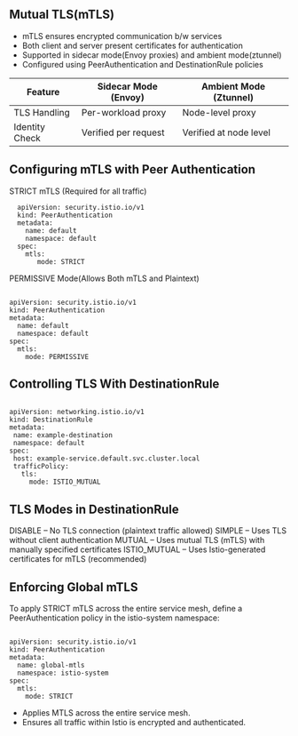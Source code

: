 
## Mutual TLS(mTLS)

- mTLS ensures encrypted communication b/w services
- Both client and server present certificates for authentication
- Supported in sidecar mode(Envoy proxies) and ambient mode(ztunnel)
- Configured using PeerAuthentication and DestinationRule policies


 | Feature         | Sidecar Mode (Envoy)    | Ambient Mode (Ztunnel)     |
|----------------|--------------------------|-----------------------------|
| TLS Handling   | Per-workload proxy       | Node-level proxy            |
| Identity Check | Verified per request     | Verified at node level      |



## Configuring mTLS with Peer Authentication

STRICT mTLS (Required for all traffic)


```
  apiVersion: security.istio.io/v1
  kind: PeerAuthentication
  metadata:
    name: default
    namespace: default
  spec:
    mtls:
       mode: STRICT
```

PERMISSIVE Mode(Allows Both mTLS and Plaintext)
```

apiVersion: security.istio.io/v1
kind: PeerAuthentication
metadata:
  name: default
  namespace: default
spec:
  mtls:
    mode: PERMISSIVE

```




  
## Controlling TLS With DestinationRule
  

 ```

apiVersion: networking.istio.io/v1
kind: DestinationRule
metadata:
  name: example-destination
  namespace: default
spec:
  host: example-service.default.svc.cluster.local
  trafficPolicy:
    tls:
      mode: ISTIO_MUTUAL

```

## TLS Modes in DestinationRule

DISABLE – No TLS connection (plaintext traffic allowed)
SIMPLE – Uses TLS without client authentication
MUTUAL – Uses mutual TLS (mTLS) with manually specified certificates
ISTIO_MUTUAL – Uses Istio-generated certificates for mTLS (recommended)




## Enforcing Global mTLS

To apply STRICT mTLS across the entire service mesh, define a PeerAuthentication policy in the istio-system namespace:


```

apiVersion: security.istio.io/v1
kind: PeerAuthentication
metadata:
  name: global-mtls
  namespace: istio-system
spec:
  mtls:
    mode: STRICT

```

- Applies MTLS across the entire service mesh.
- Ensures all traffic within Istio is encrypted and authenticated.



  
